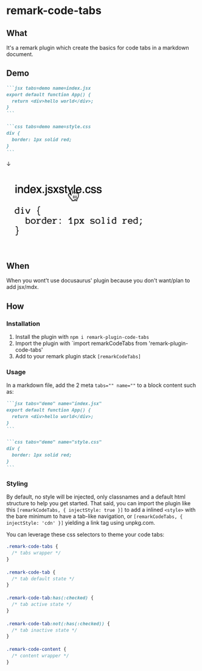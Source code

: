 # remark-code-tabs

## What

It's a remark plugin which create the basics for code tabs in a markdown document.

## Demo

````md
```jsx tabs=demo name=index.jsx
export default function App() {
  return <div>hello world</div>;
}
```

```css tabs=demo name=style.css
div {
  border: 1px solid red;
}
```
````

↓

<img src="./demo.gif" height="200px">

## When

When you wont't use docusaurus' plugin because you don't want/plan to add jsx/mdx.

## How

### Installation

1. Install the plugin with `npm i remark-plugin-code-tabs`
2. Import the plugin with `import remarkCodeTabs from 'remark-plugin-code-tabs'
3. Add to your remark plugin stack `[remarkCodeTabs]`

### Usage

In a markdown file, add the 2 meta `tabs="" name=""` to a block content such as:

````md
```jsx tabs="demo" name="index.jsx"
export default function App() {
  return <div>hello world</div>;
}
```

```css tabs="demo" name="style.css"
div {
  border: 1px solid red;
}
```
````

### Styling

By default, no style will be injected, only classnames and a default html structure to help you get started. That said, you can import the plugin like this `[remarkCodeTabs, { injectStyle: true }]` to add a inlined `<style>` with the bare minimum to have a tab-like navigation, or `[remarkCodeTabs, { injectStyle: 'cdn' }]` yielding a link tag using unpkg.com.

You can leverage these css selectors to theme your code tabs:

```css
.remark-code-tabs {
  /* tabs wrapper */
}

.remark-code-tab {
  /* tab default state */
}

.remark-code-tab:has(:checked) {
  /* tab active state */
}

.remark-code-tab:not(:has(:checked)) {
  /* tab inactive state */
}

.remark-code-content {
  /* content wrapper */
}
```
